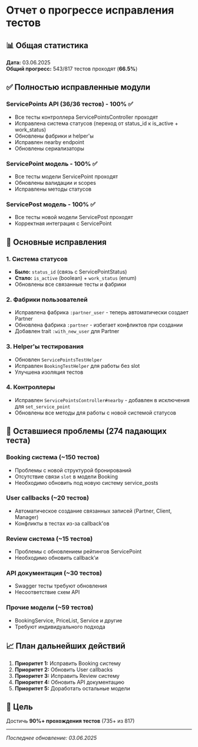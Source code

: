 # Отчет о прогрессе исправления тестов

## 📊 Общая статистика

**Дата:** 03.06.2025  
**Общий прогресс:** 543/817 тестов проходят (**66.5%**)

## ✅ Полностью исправленные модули

### ServicePoints API (36/36 тестов) - 100% ✅
- Все тесты контроллера ServicePointsController проходят
- Исправлена система статусов (переход от status_id к is_active + work_status)
- Обновлены фабрики и helper'ы
- Исправлен nearby endpoint
- Обновлены сериализаторы

### ServicePoint модель - 100% ✅
- Все тесты модели ServicePoint проходят
- Обновлены валидации и scopes
- Исправлены методы статусов

### ServicePost модель - 100% ✅
- Все тесты новой модели ServicePost проходят
- Корректная интеграция с ServicePoint

## 🔧 Основные исправления

### 1. Система статусов
- **Было:** `status_id` (связь с ServicePointStatus)
- **Стало:** `is_active` (boolean) + `work_status` (enum)
- Обновлены все связанные тесты и фабрики

### 2. Фабрики пользователей
- Исправлена фабрика `:partner_user` - теперь автоматически создает Partner
- Обновлена фабрика `:partner` - избегает конфликтов при создании
- Добавлен trait `:with_new_user` для Partner

### 3. Helper'ы тестирования
- Обновлен `ServicePointsTestHelper`
- Исправлен `BookingTestHelper` для работы без slot
- Улучшена изоляция тестов

### 4. Контроллеры
- Исправлен `ServicePointsController#nearby` - добавлен в исключения для `set_service_point`
- Обновлены все методы для работы с новой системой статусов

## 🚧 Оставшиеся проблемы (274 падающих теста)

### Booking система (~150 тестов)
- Проблемы с новой структурой бронирований
- Отсутствие связи `slot` в модели Booking
- Необходимо обновить под новую систему service_posts

### User callbacks (~20 тестов)
- Автоматическое создание связанных записей (Partner, Client, Manager)
- Конфликты в тестах из-за callback'ов

### Review система (~15 тестов)
- Проблемы с обновлением рейтингов ServicePoint
- Необходимо обновить callback'и

### API документация (~30 тестов)
- Swagger тесты требуют обновления
- Несоответствие схем API

### Прочие модели (~59 тестов)
- BookingService, PriceList, Service и другие
- Требуют индивидуального подхода

## 📈 План дальнейших действий

1. **Приоритет 1:** Исправить Booking систему
2. **Приоритет 2:** Обновить User callbacks
3. **Приоритет 3:** Исправить Review систему
4. **Приоритет 4:** Обновить API документацию
5. **Приоритет 5:** Доработать остальные модели

## 🎯 Цель

Достичь **90%+ прохождения тестов** (735+ из 817)

---

*Последнее обновление: 03.06.2025* 